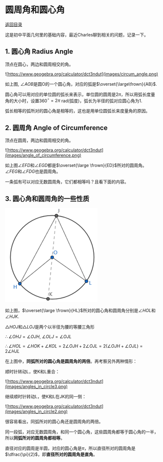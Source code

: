 <script>
MathJax = {
  tex: {
    inlineMath: [['$', '$'], ['\\(', '\\)']]
  }
};
</script>
<script id="MathJax-script" async
  src="https://cdn.jsdelivr.net/npm/mathjax@3/es5/tex-chtml.js">
</script>

# 圆周角和圆心角

[返回目录](index.md)

这是初中平面几何里的基础内容，最近Charles聊到相关的问题，记录一下。

## 1. 圆心角 Radius Angle

顶点在圆心，两边和圆周相交的角。

![https://www.geogebra.org/calculator/dct3ndut](images/circum_angle.png)

如上图, $\angle AOB$是圆O的一个圆心角，对应的弧是$\overset{\large\frown}{AB}$.

圆心角可以用对应的单位圆的弧长来表示，单位圆的圆周是$2\pi$，所以用弧长度量角的大小时，设置360$^\circ=2\pi$ rad(弧度)，弧长为半径的弧对应圆心角为1.

弧长相等的弧所对的圆心角是相等的，这也是用单位圆弧长来度量角的原因。

## 2. 圆周角 Angle of Circumference

顶点在圆周，两边和圆周相交的角。

![https://www.geogebra.org/calculator/dct3ndut](images/angle_of_circumference.png)

如上图$\angle EFD$和$\angle EGD$都是$\overset{\large \frown}{ED}$所对的圆周角。$\angle FEG$和$\angle FDG$也是圆周角。

一条弧有可以对应无数圆周角，它们都相等吗？且看下面的内容。

## 3. 圆心角和圆周角的一些性质

![](images/angles_in_circle1.png)

如上图，$\overset{\large \frown}{HL}$所对的圆心角和圆周角分别是$\angle HOL$和$\angle HJK$.

$\triangle HOJ$和$\triangle LOJ$是两个以半径为腰的等腰三角形

$\therefore \angle OHJ = \angle OJH$, $\angle OLJ = \angle OJL$

$\therefore \angle HOL = \angle HOK + \angle KOL = 2\angle OJH + 2\angle OJL=2(\angle OJH + \angle OJL)=2\angle HJL$

在上图中，**同弧所对的圆心角是圆周角的两倍**。再考察另外两种情形：

顺时针转动L，使K和L重合：

![https://www.geogebra.org/calculator/dct3ndut](images/angles_in_circle3.png)

继续顺时针转动L，使K和L在JK的同一侧：

![https://www.geogebra.org/calculator/dct3ndut](images/angles_in_circle2.png)

很容易看出，同弧所对的圆心角还是圆周角的两倍。

同一段弧，对应无数圆周角，和同一个圆心角，这些圆周角都等于圆心角的一半，所以**同弧所对的圆周角都相等**。

直径对应的圆周是半圆，对应的圆心角是$\pi$，所以直径所对的圆周角是$\dfrac{\pi}{2}$，即**直径所对的圆周角是直角**。
